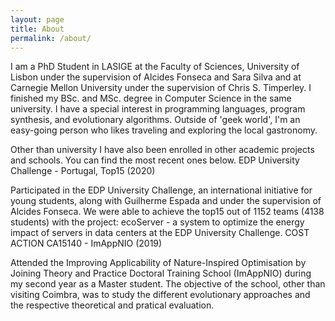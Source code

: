 ```yaml
---
layout: page
title: About
permalink: /about/
---
```


I am a PhD Student in LASIGE at the Faculty of Sciences, University of Lisbon under the supervision of Alcides Fonseca and Sara Silva and at Carnegie Mellon University under the supervision of Chris S. Timperley. I finished my BSc. and MSc. degree in Computer Science in the same university. I have a special interest in programming languages, program synthesis, and evolutionary algorithms. Outside of 'geek world', I'm an easy-going person who likes traveling and exploring the local gastronomy.

Other than university I have also been enrolled in other academic projects and schools. You can find the most recent ones below.
EDP University Challenge - Portugal, Top15 (2020)

Participated in the EDP University Challenge, an international initiative for young students, along with Guilherme Espada and under the supervision of Alcides Fonseca. We were able to achieve the top15 out of 1152 teams (4138 students) with the project: ecoServer - a system to optimize the energy impact of servers in data centers at the EDP University Challenge.
COST ACTION CA15140 - ImAppNIO (2019)

Attended the Improving Applicability of Nature-Inspired Optimisation by Joining Theory and Practice Doctoral Training School (ImAppNIO) during my second year as a Master student. The objective of the school, other than visiting Coimbra, was to study the different evolutionary approaches and the respective theoretical and pratical evaluation.
